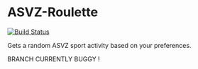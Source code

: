 # ASVZ-Roulette 
[![Build Status](https://travis-ci.org/Hadjimina/ASVZ-Roulette.svg?branch=master)](https://travis-ci.org/Hadjimina/ASVZ-Roulette)

Gets a random ASVZ sport activity based on your preferences.

BRANCH CURRENTLY BUGGY !


